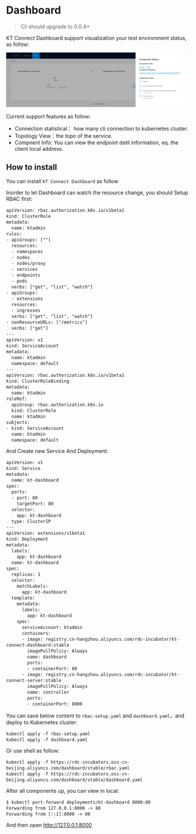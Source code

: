 Dashboard
====

> Cli should upgrade to 0.0.4+

KT Connect Dashboard support visualization your test environment status, as follow:

![](../../media/guide/kt-dashboard.png)

Current support features as follow:

* Connection statistical： how many cli connection to kubernetes cluster.
* Topology View：the topo of the service.
* Compnent Info: You can view the endpoint detil information, eq. the client local address.

## How to install

You can install `KT Connect Dashboard` as follow

Inorder to let Dashboard can watch the resource change, you should Setup RBAC first:

```
apiVersion: rbac.authorization.k8s.io/v1beta1
kind: ClusterRole
metadata:
  name: ktadmin
rules:
- apiGroups: [""]
  resources:
  - namespaces
  - nodes
  - nodes/proxy
  - services
  - endpoints
  - pods
  verbs: ["get", "list", "watch"]
- apiGroups:
  - extensions
  resources:
  - ingresses
  verbs: ["get", "list", "watch"]
- nonResourceURLs: ["/metrics"]
  verbs: ["get"]
---
apiVersion: v1
kind: ServiceAccount
metadata:
  name: ktadmin
  namespace: default
---
apiVersion: rbac.authorization.k8s.io/v1beta1
kind: ClusterRoleBinding
metadata:
  name: ktadmin
roleRef:
  apiGroup: rbac.authorization.k8s.io
  kind: ClusterRole
  name: ktadmin
subjects:
- kind: ServiceAccount
  name: ktadmin
  namespace: default
```

And Create new Service And Deployment:

```
apiVersion: v1
kind: Service
metadata:
  name: kt-dashboard
spec:
  ports:
  - port: 80
    targetPort: 80
  selector:
    app: kt-dashboard
  type: ClusterIP
---
apiVersion: extensions/v1beta1
kind: Deployment
metadata:
  labels:
    app: kt-dashboard
  name: kt-dashboard
spec:
  replicas: 1
  selector:
    matchLabels:
      app: kt-dashboard
  template:
    metadata:
      labels:
        app: kt-dashboard
    spec:
      serviceAccount: ktadmin
      containers:
      - image: registry.cn-hangzhou.aliyuncs.com/rdc-incubator/kt-connect-dashboard:stable
        imagePullPolicy: Always
        name: dashboard
        ports:
        - containerPort: 80
      - image: registry.cn-hangzhou.aliyuncs.com/rdc-incubator/kt-connect-server:stable
        imagePullPolicy: Always
        name: controller
        ports:
        - containerPort: 8000
```

You can save below content to `rbac-setup.yaml` and `dashboard.yaml`，and deploy to Kubernetes cluster:

```
kubectl apply -f rbac-setup.yaml
kubectl apply -f dashboard.yaml
```

Or use shell as follow: 

```
kubectl apply -f https://rdc-incubators.oss-cn-beijing.aliyuncs.com/dashboard/stable/rbac.yaml
kubectl apply -f https://rdc-incubators.oss-cn-beijing.aliyuncs.com/dashboard/stable/dashboard.yaml
```

After all components up, you can view in local:

```
$ kubectl port-forward deployments/kt-dashboard 8000:80   
Forwarding from 127.0.0.1:8000 -> 80
Forwarding from [::1]:8000 -> 80
```

And then open http://127.0.0.1:8000